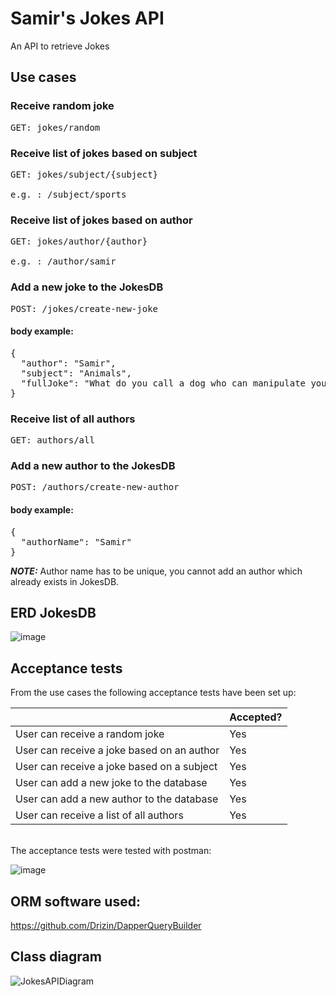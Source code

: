 # Samir's Jokes API
An API to retrieve Jokes

## Use cases

### Receive random joke
<pre>
GET: jokes/random
</pre>
### Receive list of jokes based on subject
<pre>
GET: jokes/subject/{subject} <br />
e.g. : /subject/sports
</pre>

### Receive list of jokes based on author
<pre>
GET: jokes/author/{author} <br />
e.g. : /author/samir
</pre>
### Add a new joke to the JokesDB
<pre>
POST: /jokes/create-new-joke
</pre>
#### body example: <br /> 
<pre>
{
  "author": "Samir",
  "subject": "Animals", 
  "fullJoke": "What do you call a dog who can manipulate you well? A golden deceiver" 
}
</pre>

### Receive list of all authors
<pre>
GET: authors/all 
</pre>

### Add a new author to the JokesDB
<pre>
POST: /authors/create-new-author
</pre>
#### body example: <br /> 
<pre>
{
  "authorName": "Samir"
}
</pre>
 **_NOTE:_**  Author name has to be unique, you cannot add an author which already exists in JokesDB.


## ERD JokesDB
![image](https://github.com/Samirr26/Moppen_API/assets/55532641/741314df-45b3-4100-b10c-27830ea6e26b)

## Acceptance tests
From the use cases the following acceptance tests have been set up:

|                                            	| Accepted? 	|
|--------------------------------------------	|-----------	|
| User can receive a random joke             	|       Yes 	|
| User can receive a joke based on an author 	|       Yes 	|
| User can receive a joke based on a subject 	|       Yes 	|
| User can add a new joke to the database    	|       Yes 	|
| User can add a new author to the database   |       Yes 	|
| User can receive a list of all authors    	|       Yes 	|
<br/>
The acceptance tests were tested with postman:

![image](https://github.com/Samirr26/Moppen_API/assets/55532641/4f4d9270-ee20-4bec-9c7e-862f1c6e463b)

## ORM software used:
https://github.com/Drizin/DapperQueryBuilder

## Class diagram
![JokesAPIDiagram](https://github.com/Samirr26/Moppen_API/assets/55532641/c28514bd-15f6-4392-8360-0ae95b7b3a36)
